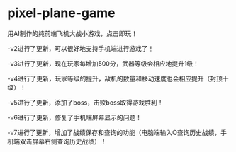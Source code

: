 # pixel-plane-game

用AI制作的纯前端飞机大战小游戏，点击即玩！

-v2进行了更新，可以很好地支持手机端进行游戏了！

-v3进行了更新，现在玩家每增加500分，武器等级会相应地提升1级！

-v4进行了更新，玩家等级的提升，敌机的数量和移动速度也会相应提升（封顶十级）！

-v5进行了更新，添加了boss，击败boss取得游戏胜利！

-v6进行了更新，修复了手机端屏幕显示的问题！

-v7进行了更新，增加了战绩保存和查询的功能（电脑端输入Q查询历史战绩，手机端双击屏幕右侧查询历史战绩）！

